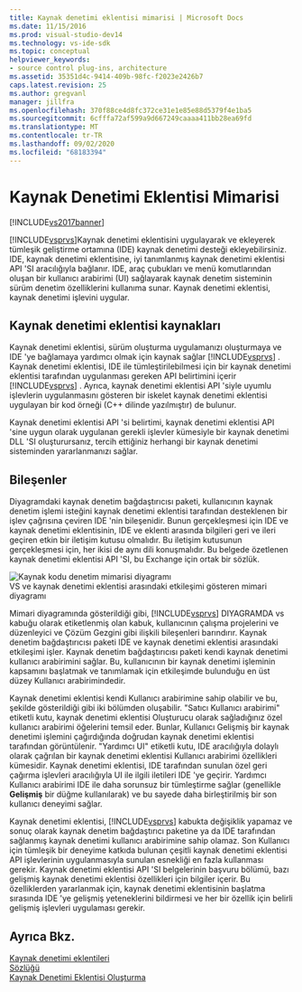 ```yaml
---
title: Kaynak denetimi eklentisi mimarisi | Microsoft Docs
ms.date: 11/15/2016
ms.prod: visual-studio-dev14
ms.technology: vs-ide-sdk
ms.topic: conceptual
helpviewer_keywords:
- source control plug-ins, architecture
ms.assetid: 35351d4c-9414-409b-98fc-f2023e2426b7
caps.latest.revision: 25
ms.author: gregvanl
manager: jillfra
ms.openlocfilehash: 370f88ce4d8fc372ce31e1e85e88d5379f4e1ba5
ms.sourcegitcommit: 6cfffa72af599a9d667249caaaa411bb28ea69fd
ms.translationtype: MT
ms.contentlocale: tr-TR
ms.lasthandoff: 09/02/2020
ms.locfileid: "68183394"
---
```

# <a name="source-control-plug-in-architecture"></a>Kaynak Denetimi Eklentisi Mimarisi
[!INCLUDE[vs2017banner](../../includes/vs2017banner.md)]

[!INCLUDE[vsprvs](../../includes/vsprvs-md.md)]Kaynak denetimi eklentisini uygulayarak ve ekleyerek tümleşik geliştirme ortamına (IDE) kaynak denetimi desteği ekleyebilirsiniz. IDE, kaynak denetimi eklentisine, iyi tanımlanmış kaynak denetimi eklentisi API 'SI aracılığıyla bağlanır. IDE, araç çubukları ve menü komutlarından oluşan bir kullanıcı arabirimi (UI) sağlayarak kaynak denetim sisteminin sürüm denetim özelliklerini kullanıma sunar. Kaynak denetimi eklentisi, kaynak denetimi işlevini uygular.  
  
## <a name="source-control-plug-in-resources"></a>Kaynak denetimi eklentisi kaynakları  
 Kaynak denetimi eklentisi, sürüm oluşturma uygulamanızı oluşturmaya ve IDE 'ye bağlamaya yardımcı olmak için kaynak sağlar [!INCLUDE[vsprvs](../../includes/vsprvs-md.md)] . Kaynak denetimi eklentisi, IDE ile tümleştirilebilmesi için bir kaynak denetimi eklentisi tarafından uygulanması gereken API belirtimini içerir [!INCLUDE[vsprvs](../../includes/vsprvs-md.md)] . Ayrıca, kaynak denetimi eklentisi API 'siyle uyumlu işlevlerin uygulanmasını gösteren bir iskelet kaynak denetimi eklentisi uygulayan bir kod örneği (C++ dilinde yazılmıştır) de bulunur.  
  
 Kaynak denetimi eklentisi API 'si belirtimi, kaynak denetimi eklentisi API 'sine uygun olarak uygulanan gerekli işlevler kümesiyle bir kaynak denetimi DLL 'SI oluşturursanız, tercih ettiğiniz herhangi bir kaynak denetimi sisteminden yararlanmanızı sağlar.  
  
## <a name="components"></a>Bileşenler  
 Diyagramdaki kaynak denetim bağdaştırıcısı paketi, kullanıcının kaynak denetim işlemi isteğini kaynak denetimi eklentisi tarafından desteklenen bir işlev çağrısına çeviren IDE 'nin bileşenidir. Bunun gerçekleşmesi için IDE ve kaynak denetimi eklentisinin, IDE ve eklenti arasında bilgileri geri ve ileri geçiren etkin bir iletişim kutusu olmalıdır. Bu iletişim kutusunun gerçekleşmesi için, her ikisi de aynı dili konuşmalıdır. Bu belgede özetlenen kaynak denetimi eklentisi API 'SI, bu Exchange için ortak bir sözlük.  
  
 ![Kaynak kodu denetim mimarisi diyagramı](../../extensibility/internals/media/vs-sccsdk-plug-in-arch.gif "vs_sccsdk_plug_in_arch")  
VS ve kaynak denetimi eklentisi arasındaki etkileşimi gösteren mimari diyagramı  
  
 Mimari diyagramında gösterildiği gibi, [!INCLUDE[vsprvs](../../includes/vsprvs-md.md)] DIYAGRAMDA vs kabuğu olarak etiketlenmiş olan kabuk, kullanıcının çalışma projelerini ve düzenleyici ve Çözüm Gezgini gibi ilişkili bileşenleri barındırır. Kaynak denetim bağdaştırıcısı paketi IDE ve kaynak denetimi eklentisi arasındaki etkileşimi işler. Kaynak denetim bağdaştırıcısı paketi kendi kaynak denetimi kullanıcı arabirimini sağlar. Bu, kullanıcının bir kaynak denetimi işleminin kapsamını başlatmak ve tanımlamak için etkileşimde bulunduğu en üst düzey Kullanıcı arabirimindedir.  
  
 Kaynak denetimi eklentisi kendi Kullanıcı arabirimine sahip olabilir ve bu, şekilde gösterildiği gibi iki bölümden oluşabilir. "Satıcı Kullanıcı arabirimi" etiketli kutu, kaynak denetimi eklentisi Oluşturucu olarak sağladığınız özel kullanıcı arabirimi öğelerini temsil eder. Bunlar, Kullanıcı Gelişmiş bir kaynak denetimi işlemini çağırdığında doğrudan kaynak denetimi eklentisi tarafından görüntülenir. "Yardımcı UI" etiketli kutu, IDE aracılığıyla dolaylı olarak çağrılan bir kaynak denetimi eklentisi Kullanıcı arabirimi özellikleri kümesidir. Kaynak denetimi eklentisi, IDE tarafından sunulan özel geri çağırma işlevleri aracılığıyla UI ile ilgili iletileri IDE 'ye geçirir. Yardımcı Kullanıcı arabirimi IDE ile daha sorunsuz bir tümleştirme sağlar (genellikle **Gelişmiş** bir düğme kullanılarak) ve bu sayede daha birleştirilmiş bir son kullanıcı deneyimi sağlar.  
  
 Kaynak denetimi eklentisi, [!INCLUDE[vsprvs](../../includes/vsprvs-md.md)] kabukta değişiklik yapamaz ve sonuç olarak kaynak denetim bağdaştırıcı paketine ya da IDE tarafından sağlanmış kaynak denetimi kullanıcı arabirimine sahip olamaz. Son Kullanıcı için tümleşik bir deneyime katkıda bulunan çeşitli kaynak denetimi eklentisi API işlevlerinin uygulanmasıyla sunulan esnekliği en fazla kullanması gerekir. Kaynak denetimi eklentisi API 'SI belgelerinin başvuru bölümü, bazı gelişmiş kaynak denetimi eklentisi özellikleri için bilgiler içerir. Bu özelliklerden yararlanmak için, kaynak denetimi eklentisinin başlatma sırasında IDE 'ye gelişmiş yeteneklerini bildirmesi ve her bir özellik için belirli gelişmiş işlevleri uygulaması gerekir.  
  
## <a name="see-also"></a>Ayrıca Bkz.  
 [Kaynak denetimi eklentileri](../../extensibility/source-control-plug-ins.md)   
 [Sözlüğü](../../extensibility/source-control-plug-in-glossary.md)   
 [Kaynak Denetimi Eklentisi Oluşturma](../../extensibility/internals/creating-a-source-control-plug-in.md)
